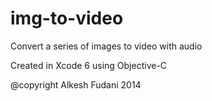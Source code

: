 img-to-video
============

Convert a series of images to video with audio

Created in Xcode 6 using Objective-C

@copyright Alkesh Fudani 2014